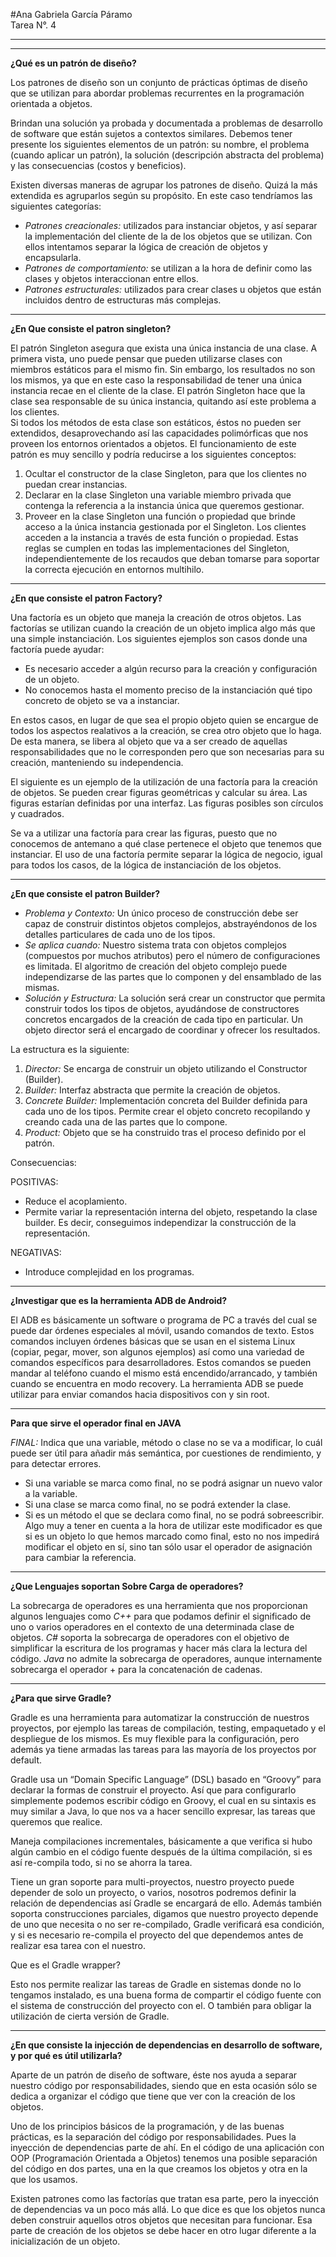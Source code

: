 #Ana Gabriela García Páramo   
Tarea N°. 4   

___
___

**¿Qué es un patrón de diseño?** 

Los patrones de diseño son un conjunto de prácticas óptimas de diseño que se utilizan para abordar problemas recurrentes en la programación orientada a objetos. 

Brindan una solución ya probada y documentada a problemas de desarrollo de software que están sujetos a contextos similares. Debemos tener presente los siguientes elementos de un patrón: su nombre, el problema (cuando aplicar un patrón), la solución (descripción abstracta del problema) y las consecuencias (costos y beneficios).

Existen diversas maneras de agrupar los patrones de diseño. Quizá la más extendida es agruparlos según su propósito. En este caso tendríamos las siguientes categorías:  

* _Patrones creacionales:_ utilizados para instanciar objetos, y así separar la implementación del cliente de la de los objetos que se utilizan. Con ellos intentamos separar la lógica de creación de objetos y encapsularla.
* _Patrones de comportamiento:_ se utilizan a la hora de definir como las clases y objetos interaccionan entre ellos.
* _Patrones estructurales:_ utilizados para crear clases u objetos que están incluidos dentro de estructuras más complejas.

___

**¿En Que consiste el patron singleton?**

El patrón Singleton asegura que exista una única instancia de una clase. A primera vista, uno puede pensar que pueden utilizarse clases con miembros estáticos para el mismo fin. Sin embargo, los resultados no son los mismos, ya que en este caso la responsabilidad de tener una única instancia recae en el cliente de la clase. El patrón Singleton hace que la clase sea responsable de su única instancia, quitando así este problema a los clientes.  
Si todos los métodos de esta clase son estáticos, éstos no pueden ser extendidos, desaprovechando así las capacidades polimórficas que nos proveen los entornos orientados a objetos.
El funcionamiento de este patrón es muy sencillo y podría reducirse a los siguientes conceptos:
1. Ocultar el constructor de la clase Singleton, para que los clientes no puedan crear instancias.
2. Declarar en la clase Singleton una variable miembro privada que contenga la referencia a la instancia única que queremos gestionar.
3. Proveer en la clase Singleton una función o propiedad que brinde acceso a la única instancia gestionada por el Singleton. Los clientes acceden a la instancia a través de esta función o propiedad.
Estas reglas se cumplen en todas las implementaciones del Singleton, independientemente de los recaudos que deban tomarse para soportar la correcta ejecución en entornos multihilo.

___

**¿En que consiste el patron Factory?**

Una factoría es un objeto que maneja la creación de otros objetos. Las factorías se utilizan cuando la creación de un objeto implica algo más que una simple instanciación. Los siguientes ejemplos son casos donde una factoría puede ayudar:  
* Es necesario acceder a algún recurso para la creación y configuración de un objeto.
* No conocemos hasta el momento preciso de la instanciación qué tipo concreto de objeto se va a instanciar.

En estos casos, en lugar de que sea el propio objeto quien se encargue de todos los aspectos realativos a la creación, se crea otro objeto que lo haga. De esta manera, se libera al objeto que va a ser creado de aquellas responsabilidades que no le corresponden pero que son necesarias para su creación, manteniendo su independencia.

El siguiente es un ejemplo de la utilización de una factoría para la creación de objetos. Se pueden crear figuras geométricas y calcular su área. Las figuras estarían definidas por una interfaz. Las figuras posibles son círculos y cuadrados.

Se va a utilizar una factoría para crear las figuras, puesto que no conocemos de antemano a qué clase pertenece el objeto que tenemos que instanciar. El uso de una factoría permite separar la lógica de negocio, igual para todos los casos, de la lógica de instanciación de los objetos. 

___

**¿En que consiste el patron Builder?**

- *Problema y Contexto:* Un único proceso de construcción debe ser capaz de construir distintos objetos complejos, abstrayéndonos de los detalles particulares de cada uno de los tipos.
- *Se aplica cuando:* Nuestro sistema trata con objetos complejos (compuestos por muchos atributos) pero el número de configuraciones es limitada. El algoritmo de creación del objeto complejo puede independizarse de las partes que lo componen y del ensamblado de las mismas. 
- *Solución y Estructura:* La solución será crear un constructor que permita construir todos los tipos de objetos, ayudándose de constructores concretos encargados de la creación de cada tipo en particular. Un objeto director será el encargado de coordinar y ofrecer los resultados.

La estructura es la siguiente:  

1. *Director:* Se encarga de construir un objeto utilizando el Constructor (Builder).
2. *Builder:* Interfaz abstracta que permite la creación de objetos.
3. *Concrete Builder:* Implementación concreta del Builder definida para cada uno de los tipos. Permite crear el objeto concreto recopilando y creando cada una de las partes que lo compone.
4. *Product:* Objeto que se ha construido tras el proceso definido por el patrón.

Consecuencias:  

POSITIVAS: 
+ Reduce el acoplamiento. 
+ Permite variar la representación interna del objeto, respetando la clase builder. Es decir, conseguimos independizar la construcción de la representación.  

NEGATIVAS: 
+ Introduce complejidad en los programas. 


___

**¿Investigar que es la herramienta ADB de Android?**

El ADB es básicamente un software o programa de PC a través del cual se puede dar órdenes especiales al móvil, usando comandos de texto. Estos comandos incluyen órdenes básicas que se usan en el sistema Linux (copiar, pegar, mover, son algunos ejemplos) así como una variedad de comandos específicos para desarrolladores. Estos comandos se pueden mandar al teléfono cuando el mismo está encendido/arrancado, y también cuando se encuentra en modo recovery. La herramienta ADB se puede utilizar para enviar comandos hacia dispositivos con y sin root.

___
**Para que sirve el operador final en JAVA**

*FINAL:* Indica que una variable, método o clase no se va a modificar, lo cuál puede ser útil para añadir más semántica, por cuestiones de rendimiento, y para detectar errores.  
* Si una variable se marca como final, no se podrá asignar un nuevo valor a la variable.
* Si una clase se marca como final, no se podrá extender la clase.
* Si es un método el que se declara como final, no se podrá sobreescribir.
Algo muy a tener en cuenta a la hora de utilizar este modificador es que si es un objeto lo que hemos marcado como final, esto no nos impedirá modificar el objeto en sí, sino tan sólo usar el operador de asignación para cambiar la referencia.

___

**¿Que Lenguajes soportan Sobre Carga de operadores?**

La sobrecarga de operadores es una herramienta que nos proporcionan algunos lenguajes como _C++_ para que podamos definir el significado de uno o varios operadores en el contexto de una determinada clase de objetos. _C#_ soporta la sobrecarga de operadores con el objetivo de simplificar la escritura de los programas y hacer más clara la lectura del código. _Java_ no admite la sobrecarga de operadores, aunque internamente sobrecarga el operador + para la concatenación de cadenas. 

___

**¿Para que sirve Gradle?**

Gradle es una herramienta para automatizar la construcción de nuestros proyectos, por ejemplo las tareas de compilación, testing, empaquetado y el despliegue de los mismos. Es muy flexible para la configuración, pero además ya tiene armadas las tareas para las mayoría de los proyectos por default.  

Gradle usa un “Domain Specific Language” (DSL) basado en “Groovy” para declarar la formas de construir el proyecto. Así que para configurarlo simplemente podemos escribir código en Groovy, el cual en su sintaxis es muy similar a Java, lo que nos va a hacer sencillo expresar, las tareas que queremos que realice.  

Maneja compilaciones incrementales, básicamente a que verifica si hubo algún cambio en el código fuente después de la última compilación, si es así re-compila todo, si no se ahorra la tarea.  

Tiene un gran soporte para multi-proyectos, nuestro proyecto puede depender de solo un proyecto, o varios, nosotros podremos definir la relación de dependencias así Gradle se encargará de ello. Además también soporta construcciones parciales, digamos que nuestro proyecto depende de uno que necesita o no ser re-compilado, Gradle verificará esa condición, y si es necesario re-compila el proyecto del que dependemos antes de realizar esa tarea con el nuestro.

Que es el Gradle wrapper?

Esto nos permite realizar las tareas de Gradle en sistemas donde no lo tengamos instalado, es una buena forma de compartir el código fuente con el sistema de construcción del proyecto con el. O también para obligar la utilización de cierta versión de Gradle.

___

**¿En que consiste la injección de dependencias en desarrollo de software, y por qué es útil utilizarla?**

Aparte de un patrón de diseño de software, éste nos ayuda a separar nuestro código por responsabilidades, siendo que en esta ocasión sólo se dedica a organizar el código que tiene que ver con la creación de los objetos.  

Uno de los principios básicos de la programación, y de las buenas prácticas, es la separación del código por responsabilidades. Pues la inyección de dependencias parte de ahí. En el código de una aplicación con OOP (Programación Orientada a Objetos) tenemos una posible separación del código en dos partes, una en la que creamos los objetos y otra en la que los usamos.  

Existen patrones como las factorías que tratan esa parte, pero la inyección de dependencias va un poco más allá. Lo que dice es que los objetos nunca deben construir aquellos otros objetos que necesitan para funcionar. Esa parte de creación de los objetos se debe hacer en otro lugar diferente a la inicialización de un objeto. 
